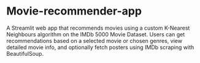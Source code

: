 # Movie-recommender-app
A Streamlit web app that recommends movies using a custom K-Nearest Neighbours algorithm on the IMDb 5000 Movie Dataset. Users can get recommendations based on a selected movie or chosen genres, view detailed movie info, and optionally fetch posters using IMDb scraping with BeautifulSoup.
